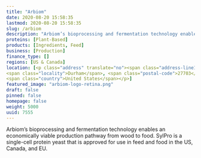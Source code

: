 ```yaml
---
title: "Arbiom"
date: 2020-08-20 15:58:35
lastmod: 2020-08-20 15:58:35
slug: /arbiom
description: "Arbiom’s bioprocessing and fermentation technology enables an economically viable production pathway from wood to food. SylPro is a single-cell protein yeast that is approved for use in feed and food in the US, Canada, and EU."
proteins: [Plant-Based]
products: [Ingredients, Feed]
business: [Production]
finance_type: []
regions: [US & Canada]
location: [<p class="address" translate="no"><span class="address-line1">Emperor Boulevard</span><br>
<span class="locality">Durham</span>, <span class="postal-code">27703</span><br>
<span class="country">United States</span></p>]
featured_image: "arbiom-logo-retina.png"
draft: false
pinned: false
homepage: false
weight: 5000
uuid: 7555
---
```

<p>Arbiom’s bioprocessing and fermentation technology enables an economically viable production pathway from wood to food. SylPro is a single-cell protein yeast that is approved for use in feed and food in the US, Canada, and EU.</p>
